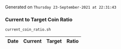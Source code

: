 Generated on `Thursday 23-September-2021 at 22:31:43`

### Current to Target Coin Ratio
`current_coin_ratio.sh`

Date|Current|Target|Ratio
---|---|---|---
